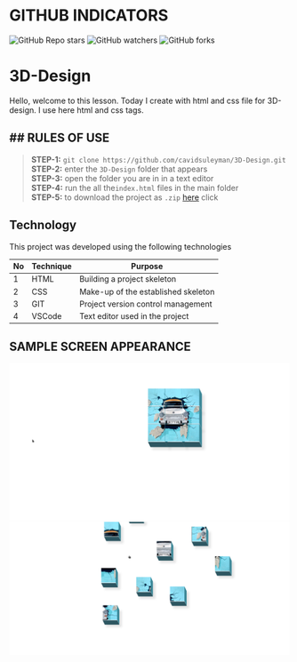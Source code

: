 # GITHUB INDICATORS

![GitHub Repo stars](https://img.shields.io/github/stars/cavidsuleyman/3D-Design?style=for-the-badge)
![GitHub watchers](https://img.shields.io/github/watchers/cavidsuleyman/3D-Design?style=for-the-badge)
![GitHub forks](https://img.shields.io/github/forks/cavidsuleyman/3D-Design?style=for-the-badge)

# 3D-Design

Hello, welcome to this lesson. Today I create with html and css file for 3D-design. I use here html and css tags. 
## ## RULES OF USE

> **STEP-1:** `git clone https://github.com/cavidsuleyman/3D-Design.git` <br/>
> **STEP-2:**  enter the `3D-Design` folder that appears <br/>
> **STEP-3:**  open the folder you are in in a text editor <br/>
> **STEP-4:**  run the  all the`index.html` files in the main folder <br/>
> **STEP-5:**  to download the project as `.zip`  [here](https://github.com/cavidsuleyman/3D-Design/archive/refs/heads/master.zip) click <br/>


## Technology

This project was developed using the following technologies

| No | Technique | Purpose |
| - | ---------- | --------------------- |
| 1 | HTML | Building a project skeleton |
| 2 | CSS |  Make-up of the established skeleton |
| 3 | GIT |  Project version control management |
| 4 | VSCode | Text editor used in the project |


## SAMPLE SCREEN APPEARANCE

![There was a screenshot here](./screen/screen-1.1.png)
![There was a screenshot here](./screen/screen1.2.png)





